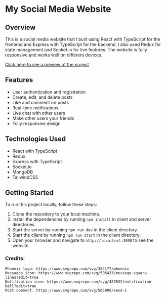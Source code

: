 # My Social Media Website

## Overview

This is a social media website that I built using React with TypeScript for the frontend and Express with TypeScript for the backend. I also used Redux for state management and Socket.io for live features. The website is fully responsive and works well on different devices.

[Click here to see a preview of the project](<URL>)

## Features

- User authentication and registration
- Create, edit, and delete posts
- Like and comment on posts
- Real-time notifications
- Live chat with other users
- Make other users your friends
- Fully responsive design

## Technologies Used

- React with TypeScript
- Redux
- Express with TypeScript
- Socket.io
- MongoDB
- TailwindCSS

## Getting Started

To run this project locally, follow these steps:

1. Clone the repository to your local machine.
2. Install the dependencies by running `npm install` in client and server directories.
3. Start the server by running `npm run dev` in the client directory.
4. Start the client by running `npm run start` in the client directory.
5. Open your browser and navigate to `http://localhost:3000` to see the website.

### Credits:
    Phoenix logo: https://www.svgrepo.com/svg/354177/phoenix
    Messages icon: https://www.svgrepo.com/svg/505433/message-square-lines?edit=true
    Notification icon: https://www.svgrepo.com/svg/487632/notification-bell?edit=true
    Post comment: https://www.svgrepo.com/svg/505999/send-1